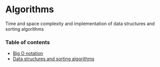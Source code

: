# Algorithms

Time and space complexity and implementation of data structures and sorting algorithms

### Table of contents

- [Big O notation](bigONotation/)
- [Data structures and sorting algorithms](dataStructuresAndSortingAlgorithms/)
